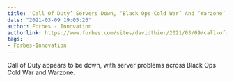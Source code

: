 ```yaml
---
title: ‘Call Of Duty’ Servers Down, ‘Black Ops Cold War’ And ‘Warzone’ Struggling
date: "2021-03-09 19:05:26"
author: Forbes - Innovation
authorlink: https://www.forbes.com/sites/davidthier/2021/03/09/call-of-duty-servers-down-black-ops-cold-war-and-warzone-struggling/
tags:
- Forbes-Innovation
---
```

Call of Duty appears to be down, with server problems across Black Ops Cold War and Warzone.